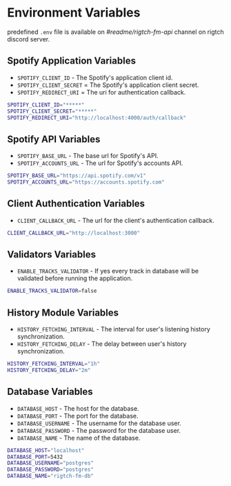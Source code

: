 # Environment Variables

predefined `.env` file is available on
_#readme/rigtch-fm-api_ channel on rigtch discord server.

## Spotify Application Variables

- `SPOTIFY_CLIENT_ID` - The Spotify's application client id.
- `SPOTIFY_CLIENT_SECRET` = The Spotify's application client secret.
- `SPOTIFY_REDIRECT_URI` = The uri for authentication callback.

```bash
SPOTIFY_CLIENT_ID="*****"
SPOTIFY_CLIENT_SECRET="*****"
SPOTIFY_REDIRECT_URI="http://localhost:4000/auth/callback"
```

## Spotify API Variables

- `SPOTIFY_BASE_URL` - The base url for Spotify's API.
- `SPOTIFY_ACCOUNTS_URL` - The url for Spotify's accounts API.

```bash
SPOTIFY_BASE_URL="https://api.spotify.com/v1"
SPOTIFY_ACCOUNTS_URL="https://accounts.spotify.com"
```

## Client Authentication Variables

- `CLIENT_CALLBACK_URL` - The url for the client's authentication callback.

```bash
CLIENT_CALLBACK_URL="http://localhost:3000"
```

## Validators Variables

- `ENABLE_TRACKS_VALIDATOR` - If yes every track in database will be validated
  before running the application.

```bash
ENABLE_TRACKS_VALIDATOR=false
```

## History Module Variables

- `HISTORY_FETCHING_INTERVAL` - The interval for user's listening history synchronization.
- `HISTORY_FETCHING_DELAY` - The delay between user's history synchronization.

```bash
HISTORY_FETCHING_INTERVAL="1h"
HISTORY_FETCHING_DELAY="2m"
```

## Database Variables

- `DATABASE_HOST` - The host for the database.
- `DATABASE_PORT` - The port for the database.
- `DATABASE_USERNAME` - The username for the database user.
- `DATABASE_PASSWORD` - The password for the database user.
- `DATABASE_NAME` - The name of the database.

```bash
DATABASE_HOST="localhost"
DATABASE_PORT=5432
DATABASE_USERNAME="postgres"
DATABASE_PASSWORD="postgres"
DATABASE_NAME="rigtch-fm-db"
```
